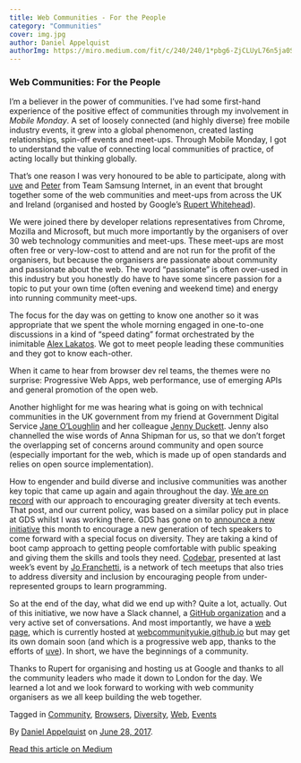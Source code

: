 ```yaml
---
title: Web Communities - For the People
category: "Communities"
cover: img.jpg
author: Daniel Appelquist
authorImg: https://miro.medium.com/fit/c/240/240/1*pbg6-ZjCLUyL76n5ja0S5Q.jpeg
---
```


### Web Communities: For the People

I’m a believer in the power of communities. I’ve had some first-hand experience of the positive effect of communities through my involvement in _Mobile Monday_. A set of loosely connected (and highly diverse) free mobile industry events, it grew into a global phenomenon, created lasting relationships, spin-off events and meet-ups. Through Mobile Monday, I got to understand the value of connecting local communities of practice, of acting locally but thinking globally.

That’s one reason I was very honoured to be able to participate, along with [uve](https://medium.com/u/387f13d790e3) and [Peter](https://medium.com/u/27616666fa21) from Team Samsung Internet, in an event that brought together some of the web communities and meet-ups from across the UK and Ireland (organised and hosted by Google’s [Rupert Whitehead](https://medium.com/u/318b02f3b615)).

We were joined there by developer relations representatives from Chrome, Mozilla and Microsoft, but much more importantly by the organisers of over 30 web technology communities and meet-ups. These meet-ups are most often free or very-low-cost to attend and are not run for the profit of the organisers, but because the organisers are passionate about community and passionate about the web. The word “passionate” is often over-used in this industry but you honestly do have to have some sincere passion for a topic to put your own time (often evening and weekend time) and energy into running community meet-ups.

The focus for the day was on getting to know one another so it was appropriate that we spent the whole morning engaged in one-to-one discussions in a kind of “speed dating” format orchestrated by the inimitable [Alex Lakatos](https://medium.com/u/ea1c6c0fbc8b). We got to meet people leading these communities and they got to know each-other.

When it came to hear from browser dev rel teams, the themes were no surprise: Progressive Web Apps, web performance, use of emerging APIs and general promotion of the open web.

Another highlight for me was hearing what is going on with technical communities in the UK government from my friend at Government Digital Service [Jane O’Loughlin](https://twitter.com/JaneOLoughlin/) and her colleague [Jenny Duckett](https://twitter.com/jenny_duckett). Jenny also channelled the wise words of Anna Shipman for us, so that we don’t forget the overlapping set of concerns around community and open source (especially important for the web, which is made up of open standards and relies on open source implementation).

How to engender and build diverse and inclusive communities was another key topic that came up again and again throughout the day. [We are on record](https://medium.com/samsung-internet-dev/supporting-diversity-at-tech-events-8b004965c0bd) with our approach to encouraging greater diversity at tech events. That post, and our current policy, was based on a similar policy put in place at GDS whilst I was working there. GDS has gone on to [announce a new initiative](https://gds.blog.gov.uk/2017/06/21/breaking-in-a-new-generation-of-public-speakers/) this month to encourage a new generation of tech speakers to come forward with a special focus on diversity. They are taking a kind of boot camp approach to getting people comfortable with public speaking and giving them the skills and tools they need. [Codebar](https://www.codebar.io/), presented at last week’s event by [Jo Franchetti](http://twitter.com/thisisjofrank), is a network of tech meetups that also tries to address diversity and inclusion by encouraging people from under-represented groups to learn programming.

So at the end of the day, what did we end up with? Quite a lot, actually. Out of this initiative, we now have a Slack channel, a [GitHub organization](https://github.com/webcommunityukie) and a very active set of conversations. And most importantly, we have a [web page](https://webcommunityukie.github.io/), which is currently hosted at [webcommunityukie.github.io](http://webcommunityukie.github.io) but may get its own domain soon (and which is a progressive web app, thanks to the efforts of [uve](https://medium.com/u/387f13d790e3)). In short, we have the beginnings of a community.

Thanks to Rupert for organising and hosting us at Google and thanks to all the community leaders who made it down to London for the day. We learned a lot and we look forward to working with web community organisers as we all keep building the web together.

Tagged in [Community](https://medium.com/tag/community), [Browsers](https://medium.com/tag/browsers), [Diversity](https://medium.com/tag/diversity), [Web](https://medium.com/tag/web), [Events](https://medium.com/tag/events)

By [Daniel Appelquist](https://medium.com/@torgo) on [June 28, 2017](https://medium.com/p/6440e0c8e543).

[Read this article on Medium](https://medium.com/@torgo/web-communities-for-the-people-6440e0c8e543)